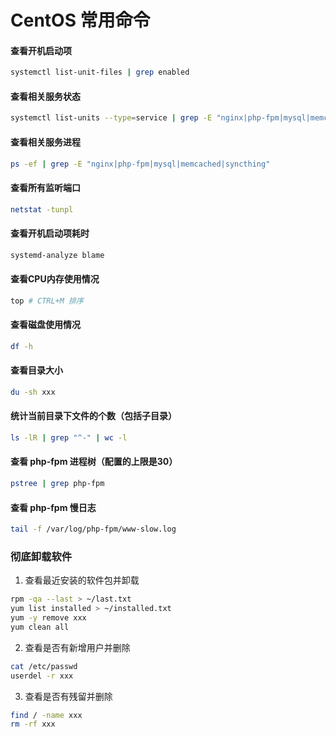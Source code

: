 # CentOS 常用命令

#### 查看开机启动项

```bash
systemctl list-unit-files | grep enabled
```

#### 查看相关服务状态

```bash
systemctl list-units --type=service | grep -E "nginx|php-fpm|mysql|memcached|syncthing"
```

#### 查看相关服务进程

```bash
ps -ef | grep -E "nginx|php-fpm|mysql|memcached|syncthing"
```

#### 查看所有监听端口

```bash
netstat -tunpl
```

#### 查看开机启动项耗时

```bash
systemd-analyze blame
```

#### 查看CPU内存使用情况

```bash
top # CTRL+M 排序
```

#### 查看磁盘使用情况

```bash
df -h
```

#### 查看目录大小

```bash
du -sh xxx
```

#### 统计当前目录下文件的个数（包括子目录）

```bash
ls -lR | grep "^-" | wc -l
```

#### 查看 php-fpm 进程树（配置的上限是30）

```bash
pstree | grep php-fpm
```

#### 查看 php-fpm 慢日志

```bash
tail -f /var/log/php-fpm/www-slow.log
```

### 彻底卸载软件

1. 查看最近安装的软件包并卸载

```bash
rpm -qa --last > ~/last.txt
yum list installed > ~/installed.txt
yum -y remove xxx
yum clean all
```

2. 查看是否有新增用户并删除

```bash
cat /etc/passwd
userdel -r xxx
```

3. 查看是否有残留并删除

```bash
find / -name xxx
rm -rf xxx
```

